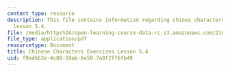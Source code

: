```yaml
---
content_type: resource
description: This file contains information regarding chines characters exercises
  lesson 5.4.
file: /media/https%3A/open-learning-course-data-rc.s3.amazonaws.com/21g-107-chinese-i-streamlined-fall-2014/f9ed663e4c8859ab6e507a8f2ff6fb49_MIT21G_107F14_L5_st4_5.4.pdf
file_type: application/pdf
resourcetype: Document
title: Chinese Characters Exercises Lesson 5.4
uid: f9ed663e-4c88-59ab-6e50-7a8f2ff6fb49
---
```

